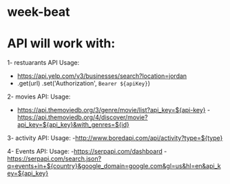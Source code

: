 # week-beat


# API will work with:

1- restuarants API 
Usage:
- https://api.yelp.com/v3/businesses/search?location=jordan
- .get(url)
  .set('Authorization', `Bearer ${apiKey}`)
  
2- movies API:
Usage:
- https://api.themoviedb.org/3/genre/movie/list?api_key=${api-key}
-https://api.themoviedb.org/4/discover/movie?api_key=${api_key}&with_genres=${id}

3- activity API:
Usage:
-http://www.boredapi.com/api/activity?type=${type}

4-  Events API:
Usage:
-https://serpapi.com/dashboard
-https://serpapi.com/search.json?q=events+in+${country}&google_domain=google.com&gl=us&hl=en&api_key=${api_key}

